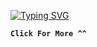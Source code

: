 [![Typing SVG](https://readme-typing-svg.demolab.com?font=Fira+Code&pause=1000&color=F70000&random=false&width=435&lines=.gg%2FInterestLoL;Best+ClosetCheating+Script+4+Da+Hood)]([discord.com/invite/interestlol](https://github.com/0x258/Interest.LoL/blob/main/interestlol.txt))

**`Click For More ^^`**
